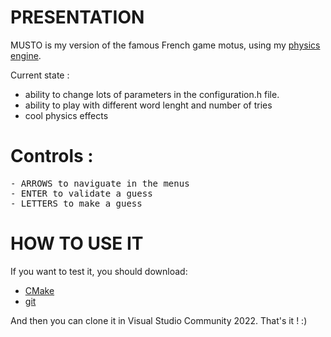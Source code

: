 PRESENTATION
============

MUSTO is my version of the famous French game motus, using my [physics engine](https://github.com/Torteresso/First-Physics-Engine).

Current state : 

- ability to change lots of parameters in the configuration.h file.
- ability to play with different word lenght and number of tries
- cool physics effects

# Controls :

<pre>
- ARROWS to naviguate in the menus
- ENTER to validate a guess
- LETTERS to make a guess
</pre>

HOW TO USE IT
=============

If you want to test it, you should download:  

* [CMake](https://cmake.org/)
* [git](https://git-scm.com/)

And then you can clone it in Visual Studio Community 2022. That's it ! :)

